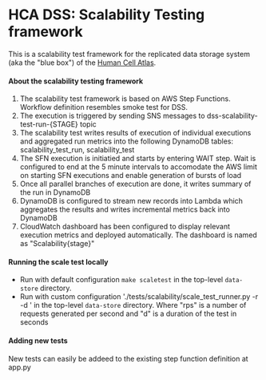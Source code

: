 # HCA DSS: Scalability Testing framework

This is a scalability test framework for the replicated data storage system (aka the "blue box") of
the [Human Cell Atlas](https://www.humancellatlas.org/). 

#### About the scalability testing framework

1. The scalability test framework is based on AWS Step Functions. Workflow definition resembles smoke test for DSS.
2. The execution is triggered by sending SNS messages to dss-scalability-test-run-{STAGE} topic
3. The scalability test writes results of execution of individual executions and aggregated run metrics into the 
following DynamoDB tables: scalability_test_run, scalability_test
4. The SFN execution is initiatied and starts by entering WAIT step. Wait is configured to end at the 5 minute intervals 
to accomodate the AWS limit on starting SFN executions and enable generation of bursts of load
5.  Once all parallel branches of execution are done, it writes summary of the run in DynamoDB
6. DynamoDB is configured to stream new records into Lambda which aggregates the results and writes incremental metrics
back into DynamoDB
7. CloudWatch dashboard has been configured to display relevant execution metrics and deployed automatically. The 
dashboard is named as "Scalability{stage}" 

#### Running the scale test locally

* Run with default configuration `make scaletest` in the top-level `data-store` directory.
* Run with custom configuration './tests/scalability/scale_test_runner.py -r <rps> -d <seconds>' in the 
top-level `data-store` directory. Where "rps" is a number of requests generated per second and "d" is a duration of the
test in seconds

#### Adding new tests

New tests can easily be addeed to the existing step function definition at app.py
